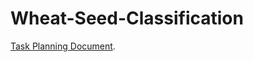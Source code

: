 # Wheat-Seed-Classification


[Task Planning Document](https://docs.google.com/document/d/1x1z6RC9uSDCcBOmpTljX6_TIrBnDmJdelYQfNcxdzlc/edit?usp=sharing).